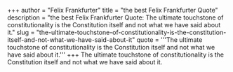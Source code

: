 +++
author = "Felix Frankfurter"
title = "the best Felix Frankfurter Quote"
description = "the best Felix Frankfurter Quote: The ultimate touchstone of constitutionality is the Constitution itself and not what we have said about it."
slug = "the-ultimate-touchstone-of-constitutionality-is-the-constitution-itself-and-not-what-we-have-said-about-it"
quote = '''The ultimate touchstone of constitutionality is the Constitution itself and not what we have said about it.'''
+++
The ultimate touchstone of constitutionality is the Constitution itself and not what we have said about it.
